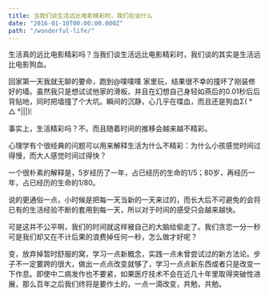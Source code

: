 ```yaml
---
title: 当我们谈生活远比电影精彩时，我们在谈什么
date: "2016-01-10T00:00:00.000Z"
path: "/wonderful-life/"
---
```


生活真的远比电影精彩吗？当我们谈生活远比电影精彩时，我们谈的其实是生活远比电影狗血。

回家第一天我就无聊的要命，跑到@噗噗噗 家里玩，结果很不幸的撞坏了刚装修好的墙。虽然我只是想试试他家的滑板，并且在幻想自己身轻如燕后的0.01秒后后背贴地，同时把墙撞了个大坑。瞬间的沉静，心几乎在喋血，而且还是狗血Σ( ° △ °|||)︴

事实上，生活精彩吗？不。而且随着时间的推移会越来越不精彩。

心理学有个很经典的问题可以用来解释生活为什么不精彩：为什么小孩感觉时间过得慢，而大人感觉时间过得快？

一个很朴素的解释是，5岁经历了一年，占已经历的生命的1/5；80岁，再经历一年，占已经历的生命的1/80。

说的更通俗一点，小时候是把每一天当新的一天来过的，而长大后不可避免的会将已有的生活经验不断的套用到每一天，所以对于时间的感受只会越来越快。

可是这并不公平啊，我们的时间就这样被自己的大脑给偷走了。我们贪恋一分一秒可是我们却又在不计后果的浪费掉任何一秒，怎么做才好呢？

变，放弃掉暂时舒服的窝，学习一点新概念，实践一点未曾尝试过的新方法论。步子不一定要跨的很大，做出一点点改变就够了，学习一点点新东西或者只是改变一下作息。即使中二病发作也不要紧，如果医疗技术不会在近几十年里取得突破性进展，那么百年之后我们终将是要作土的，一点一滴改变，共勉，共勉。
